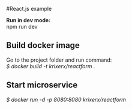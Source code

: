 #React.js example

**Run in dev mode:**  
npm run dev

## Build docker image
Go to the project folder and run command:  
_$ docker build -t krixerx/reactform ._

## Start microservice
_$ docker run -d -p 8080:8080 krixerx/reactform_